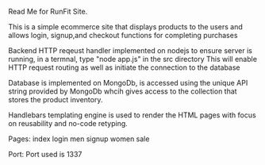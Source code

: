 Read Me for  RunFit Site.

This is a simple ecommerce site that displays products to the users
    and allows login, signup,and checkout functions for completing purchases

Backend HTTP reqeust handler implemented on nodejs
    to ensure server is running, in a termnal, type "node app.js" in the src directory
    This will enable HTTP request routing as well as initiate the connection
        to the database

Database is implemented on MongoDb, is accessed using the unique
    API string provided by MongoDb whcih gives access to the collection
         that stores the product inventory.

Handlebars templating engine is used to render the HTML pages with focus on reusability and no-code retyping.

Pages:
    index
    login
    men
    signup
    women
    sale

Port:
    Port used is 1337



